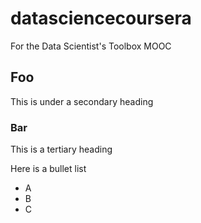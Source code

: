 datasciencecoursera
===================

For the Data Scientist's Toolbox MOOC

## Foo
This is under a secondary heading

### Bar
This is a tertiary heading

Here is a bullet list
* A
* B
* C
